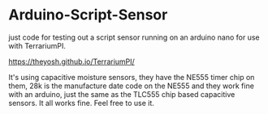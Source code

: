 # Arduino-Script-Sensor
just code for testing out a script sensor running on an arduino nano for use with TerrariumPI.

https://theyosh.github.io/TerrariumPI/

It's using capacitive moisture sensors, they have the NE555 timer chip on them, 28k is the manufacture date code on the NE555 and they work fine with an arduino, just the same as the TLC555 chip based capacitive sensors.
It all works fine. Feel free to use it.
